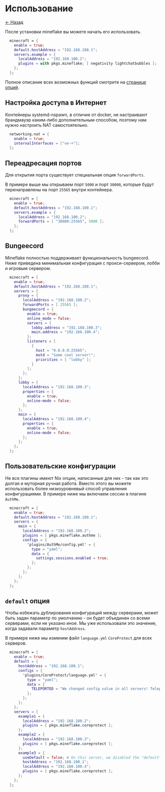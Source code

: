 # Использование

[<- Назад](./README.md)

После установки mineflake вы можете начать его использовать.

```nix
  minecraft = {
    enable = true;
    default.hostAddress = "192.168.100.1";
    servers.example = {
      localAddress = "192.168.100.2";
      plugins = with pkgs.mineflake; [ negativity lightchatbubbles ];
    };
  };
```

Полное описание всех возможных функций смотрите на [странице опций](https://mineflake.ipfsqr.ru/options.html).

## Настройка доступа в Интернет

Контейнеры systemd-nspawn, в отличие от docker, не настраивают брандмауэр каким-либо дополнительным способом, поэтому нам нужно настроить NAT самостоятельно.

```nix
  networking.nat = {
    enable = true;
    internalInterfaces = ["ve-+"];
  };
```

## Переадресация портов

Для открытия порта существует специальная опция `forwardPorts`.

В примере выше мы открываем порт `5000` и порт `30000`, которые будут перенаправлены на порт `25565` внутри контейнера.

```nix
  minecraft = {
    enable = true;
    default.hostAddress = "192.168.100.1";
    servers.example = {
      localAddress = "192.168.100.2";
      forwardPorts = [ "30000:25565", 5000 ];
    };
  };
```

## Bungeecord

Mineflake полностью поддерживает функциональность bungeecord. Ниже приведена минимальная конфигурация с прокси-сервером, лобби и игровым сервером.

```nix
  minecraft = {
    enable = true;
    default.hostAddress = "192.168.100.1";
    servers = {
      proxy = {
        localAddress = "192.168.100.2";
        forwardPorts = [ 25565 ];
        bungeecord = {
          enable = true;
          online_mode = false;
          servers = {
            lobby.address = "192.168.100.3";
            main.address = "192.168.100.4";
          };
          listeners = [
            {
              host = "0.0.0.0:25565";
              motd = "Some cool server!";
              priorities = [ "lobby" ];
            }
          ];
        };
      };
      lobby = {
        localAddress = "192.168.100.3";
        properties = {
          enable = true;
          online-mode = false;
        };
      };
      main = {
        localAddress = "192.168.100.4";
        properties = {
          enable = true;
          online-mode = false;
        };
      };
    };
  };
```

## Пользовательские конфигурации

Не все плагины имеют Nix опции, написанные для них - так как это долгая и муторная ручная работа. Вместо этого вы можете использовать
более низкоуровневый способ управления конфигурациями. В примере ниже мы включаем сессии в плагине `AuthMe`.

```nix
  minecraft = {
    enable = true;
    default.hostAddress = "192.168.100.1";
    servers = {
      main = {
        localAddress = "192.168.100.2";
        plugins = [ pkgs.mineflake.authme ];
        configs = {
          "plugins/AuthMe/config.yml" = {
            type = "yaml";
            data = {
              settings.sessions.enabled = true;
            };
          };
        };
      };
    };
  };
```

## `default` опция

Чтобы избежать дублирования конфигураций между серверами, может быть задан параметр по умолчанию - он будет объединен со всеми серверами,
если не указано иное. Мы уже использовали это значение, когда задавали параметр `hostAddress`.

В примере ниже мы изменим файл `language.yml` `CoreProtect` для всех серверов.

```nix
  minecraft = {
    enable = true;
    default = {
      hostAddress = "192.168.100.1";
      configs = {
        "plugins/CoreProtect/language.yml" = {
          type = "yaml";
          data = {
            TELEPORTED = "We changed config value in all servers! Teleported to {0}.";
          };
        };
      };
    };
    servers = {
      example1 = {
        localAddress = "192.168.100.2";
        plugins = [ pkgs.mineflake.coreprotect ];
      };
      example2 = {
        localAddress = "192.168.100.3";
        plugins = [ pkgs.mineflake.coreprotect ];
      };
      example3 = {
        useDefault = false; # On this server, we disabled the "default" merge, so the config will not be changed here, and the hostAddress option needs to be repeated.
        hostAddress = "192.168.100.1";
        localAddress = "192.168.100.4";
        plugins = [ pkgs.mineflake.coreprotect ];
      };
    };
  };
```
